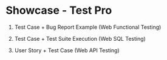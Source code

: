# Showcase - Test Pro 

1. Test Case + Bug Report Example (Web Functional Testing)




2. Test Case + Test Suite Execution (Web SQL Testing)



3. User Story + Test Case (Web API Testing)


